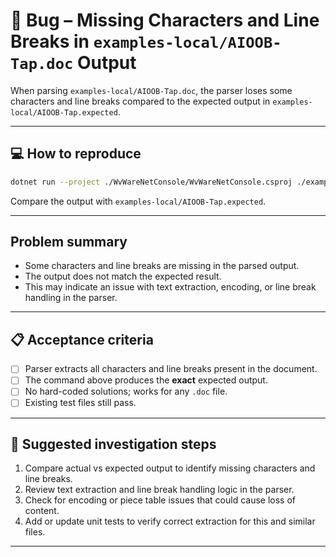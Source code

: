 # 🐞 Bug – Missing Characters and Line Breaks in `examples-local/AIOOB-Tap.doc` Output

When parsing `examples-local/AIOOB-Tap.doc`, the parser loses some characters and line breaks compared to the expected output in `examples-local/AIOOB-Tap.expected`.

---

## 💻 How to reproduce

```bash
dotnet run --project ./WvWareNetConsole/WvWareNetConsole.csproj ./examples-local/AIOOB-Tap.doc
```

Compare the output with `examples-local/AIOOB-Tap.expected`.

---

## **Problem summary**

- Some characters and line breaks are missing in the parsed output.
- The output does not match the expected result.
- This may indicate an issue with text extraction, encoding, or line break handling in the parser.

---

## 📋 Acceptance criteria

* [ ] Parser extracts all characters and line breaks present in the document.
* [ ] The command above produces the **exact** expected output.
* [ ] No hard-coded solutions; works for any `.doc` file.
* [ ] Existing test files still pass.

---

## 🚧 Suggested investigation steps

1. Compare actual vs expected output to identify missing characters and line breaks.
2. Review text extraction and line break handling logic in the parser.
3. Check for encoding or piece table issues that could cause loss of content.
4. Add or update unit tests to verify correct extraction for this and similar files.

---
